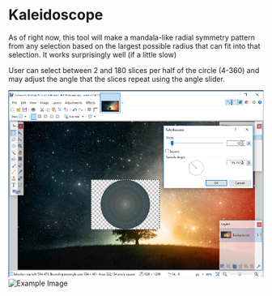 # Kaleidoscope
As of right now, this tool will make a mandala-like radial symmetry pattern from any selection based on the largest possible radius that can fit into that selection. It works surprisingly well (if a little slow)

User can select between 2 and 180 slices per half of the circle (4-360) and may adjust the angle that the slices repeat using the angle slider. 

![Example Image](example.png)
![Example Image](example2.png)
